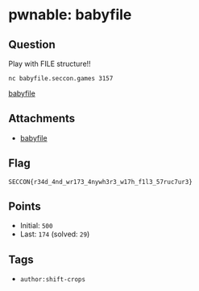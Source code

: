 # pwnable: babyfile
## Question
Play with FILE structure!!

```
nc babyfile.seccon.games 3157
```

[babyfile](files)

## Attachments
- [babyfile](files)

## Flag
```
SECCON{r34d_4nd_wr173_4nywh3r3_w17h_f1l3_57ruc7ur3}
```

## Points
- Initial: `500`
- Last: `174` (solved: `29`)

## Tags
- `author:shift-crops`
    
